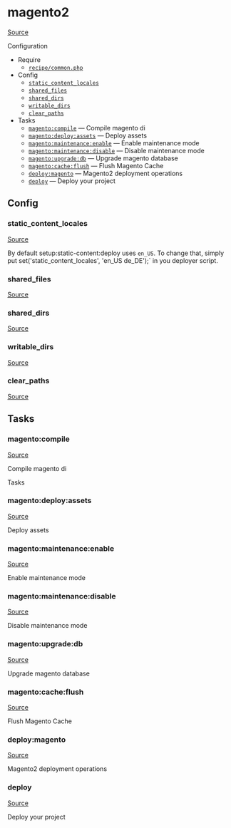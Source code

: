 <!-- DO NOT EDIT THIS FILE! -->
<!-- Instead edit recipe/magento2.php -->
<!-- Then run bin/docgen -->

# magento2

[Source](recipe/magento2.php)

Configuration


* Require
  * [`recipe/common.php`](#recipe/common.php)
* Config
  * [`static_content_locales`](#static_content_locales)
  * [`shared_files`](#shared_files)
  * [`shared_dirs`](#shared_dirs)
  * [`writable_dirs`](#writable_dirs)
  * [`clear_paths`](#clear_paths)
* Tasks
  * [`magento:compile`](#magento:compile) — Compile magento di
  * [`magento:deploy:assets`](#magento:deploy:assets) — Deploy assets
  * [`magento:maintenance:enable`](#magento:maintenance:enable) — Enable maintenance mode
  * [`magento:maintenance:disable`](#magento:maintenance:disable) — Disable maintenance mode
  * [`magento:upgrade:db`](#magento:upgrade:db) — Upgrade magento database
  * [`magento:cache:flush`](#magento:cache:flush) — Flush Magento Cache
  * [`deploy:magento`](#deploy:magento) — Magento2 deployment operations
  * [`deploy`](#deploy) — Deploy your project

## Config
### static_content_locales
[Source](recipe/magento2.php#L11)

By default setup:static-content:deploy uses `en_US`. 
To change that, simply put set('static_content_locales', 'en_US de_DE');` 
in you deployer script.

### shared_files
[Source](recipe/magento2.php#L13)



### shared_dirs
[Source](recipe/magento2.php#L17)



### writable_dirs
[Source](recipe/magento2.php#L31)



### clear_paths
[Source](recipe/magento2.php#L37)




## Tasks
### magento:compile
[Source](recipe/magento2.php#L48)

Compile magento di

Tasks

### magento:deploy:assets
[Source](recipe/magento2.php#L54)

Deploy assets



### magento:maintenance:enable
[Source](recipe/magento2.php#L59)

Enable maintenance mode



### magento:maintenance:disable
[Source](recipe/magento2.php#L64)

Disable maintenance mode



### magento:upgrade:db
[Source](recipe/magento2.php#L69)

Upgrade magento database



### magento:cache:flush
[Source](recipe/magento2.php#L74)

Flush Magento Cache



### deploy:magento
[Source](recipe/magento2.php#L79)

Magento2 deployment operations



### deploy
[Source](recipe/magento2.php#L89)

Deploy your project



